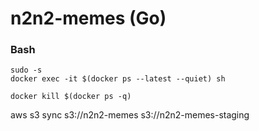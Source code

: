 # n2n2-memes (Go)

### Bash
```
sudo -s
docker exec -it $(docker ps --latest --quiet) sh
```

```
docker kill $(docker ps -q)
```

aws  s3 sync s3://n2n2-memes s3://n2n2-memes-staging